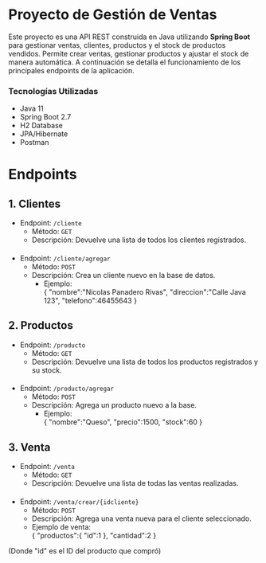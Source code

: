 # Proyecto de Gestión de Ventas

Este proyecto es una API REST construida en Java utilizando **Spring Boot** para gestionar ventas, clientes, productos y el stock de productos vendidos.
Permite crear ventas, gestionar productos y ajustar el stock de manera automática.
A continuación se detalla el funcionamiento de los principales endpoints de la aplicación.
### Tecnologías Utilizadas
- Java 11
- Spring Boot 2.7
- H2 Database
- JPA/Hibernate
- Postman


# Endpoints

## 1. Clientes


- Endpoint: `/cliente`
  - Método: `GET`
  - Descripción: Devuelve una lista de todos los clientes registrados.
####
- Endpoint: `/cliente/agregar`
  - Método: `POST`
  - Descripción: Crea un cliente nuevo en la base de datos.
    - Ejemplo:  
    {
      "nombre":"Nicolas Panadero Rivas",
      "direccion":"Calle Java 123",
      "telefono":46455643
      }


## 2. Productos

- Endpoint: `/producto`
  - Método: `GET`
  - Descripción: Devuelve una lista de todos los productos registrados y su stock.
####
- Endpoint: `/producto/agregar`
  - Método: `POST`
  - Descripción: Agrega un producto nuevo a la base.
    - Ejemplo:  
    {
    "nombre":"Queso",
    "precio":1500,
    "stock":60
    }

## 3. Venta

- Endpoint: `/venta`
  - Método: `GET`
  - Descripción: Devuelve una lista de todas las ventas realizadas.
####
  - Endpoint: `/venta/crear/{idcliente}`
    - Método: `POST`
    - Descripción: Agrega una venta nueva para el cliente seleccionado.
    - Ejemplo de venta:        
    {
    "productos":{
  "id":1
    },
    "cantidad":2
    }

(Donde "id" es el ID del producto que compró)

